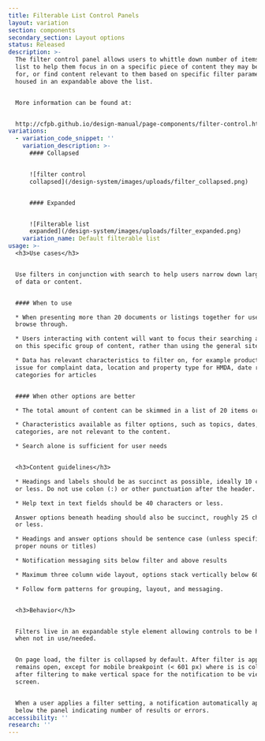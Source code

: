 ```yaml
---
title: Filterable List Control Panels
layout: variation
section: components
secondary_section: Layout options
status: Released
description: >-
  The filter control panel allows users to whittle down number of items in a
  list to help them focus in on a specific piece of content they may be looking
  for, or find content relevant to them based on specific filter parameters,
  housed in an expandable above the list.


  More information can be found at:


  http://cfpb.github.io/design-manual/page-components/filter-control.html
variations:
  - variation_code_snippet: ''
    variation_description: >-
      #### Collapsed


      ![filter control
      collapsed](/design-system/images/uploads/filter_collapsed.png)


      #### Expanded


      ![Filterable list
      expanded](/design-system/images/uploads/filter_expanded.png)
    variation_name: Default filterable list
usage: >-
  <h3>Use cases</h3>


  Use filters in conjunction with search to help users narrow down large amounts
  of data or content.


  #### When to use

  * When presenting more than 20 documents or listings together for users to
  browse through.

  * Users interacting with content will want to focus their searching activities
  on this specific group of content, rather than using the general site search.

  * Data has relevant characteristics to filter on, for example product and
  issue for complaint data, location and property type for HMDA, date range and
  categories for articles


  #### When other options are better

  * The total amount of content can be skimmed in a list of 20 items or less.

  * Characteristics available as filter options, such as topics, dates, and
  categories, are not relevant to the content.

  * Search alone is sufficient for user needs


  <h3>Content guidelines</h3>

  * Headings and labels should be as succinct as possible, ideally 10 characters
  or less. Do not use colon (:) or other punctuation after the header.

  * Help text in text fields should be 40 characters or less.

  Answer options beneath heading should also be succinct, roughly 25 characters
  or less.

  * Headings and answer options should be sentence case (unless specifically
  proper nouns or titles)

  * Notification messaging sits below filter and above results

  * Maximum three column wide layout, options stack vertically below 601 pixels

  * Follow form patterns for grouping, layout, and messaging.


  <h3>Behavior</h3>


  Filters live in an expandable style element allowing controls to be hidden
  when not in use/needed.


  On page load, the filter is collapsed by default. After filter is applied it
  remains open, except for mobile breakpoint (< 601 px) where is is collapsed
  after filtering to make vertical space for the notification to be viewed on
  screen.


  When a user applies a filter setting, a notification automatically appears
  below the panel indicating number of results or errors.
accessibility: ''
research: ''
---
```


